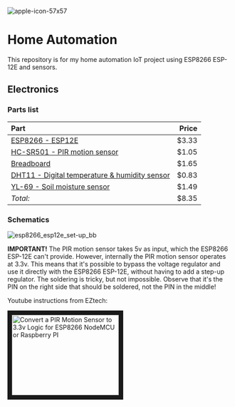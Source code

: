 ![apple-icon-57x57](https://user-images.githubusercontent.com/23481104/29523079-02faa12e-868c-11e7-9172-c35243999a3b.png) 
# Home Automation
This repository is for my home automation IoT project using ESP8266 ESP-12E and sensors.

## Electronics

### Parts list
|Part|Price|
|:---|---:|
|[ESP8266 - ESP12E](https://www.aliexpress.com/item/ESP8266-ESP-12-NodeMCU-Lua-WiFi-Internet-Things-Development-Board/32368848967.html)|$3.33|
|[HC-SR501 - PIR motion sensor](https://www.aliexpress.com/item/HC-SR501-Adjust-IR-Pyroelectric-Infrared-PIR-Human-Motion-Sensor-Detector-Module-DC-5V-20V/32540364838.html)|$1.05|
|[Breadboard](https://www.aliexpress.com/item/Breadboard-830-Point-Solderless-PCB-Bread-Board-MB-102-MB102-Test-Develop-DIY/32671276515.html)|$1.65|
|[DHT11 - Digital temperature & humidity sensor](https://www.aliexpress.com/item/Smart-3pin-KEYES-KY-015-DHT-11-DHT11-Digital-Temperature-And-Relative-Humidity-Sensor-Module-PCB/32730774914.html)|$0.83|
|[YL-69 - Soil moisture sensor](https://www.fasttech.com/products/0/10004911/4738201-yl-69-soil-humidity-moisture-detection-sensor)|$1.49|
|*Total:*|$8.35|



### Schematics
![esp8266_esp12e_set-up_bb](https://user-images.githubusercontent.com/23481104/29522486-8f887ae2-8689-11e7-8a70-ac19f270b20a.png)

__IMPORTANT!__
The PIR motion sensor takes 5v as input, which the ESP8266 ESP-12E can't provide. However, internally the PIR motion sensor operates at 3.3v. This means that it's possible to bypass the voltage regulator and use it directly with the ESP8266 ESP-12E, without having to add a step-up regulator. The soldering is tricky, but not impossible. Observe that it's the PIN on the right side that should be soldered, not the PIN in the middle! 

Youtube instructions from EZtech: 

<a href="http://www.youtube.com/watch?feature=player_embedded&v=Jy-4Xcv4h_Y" target="_blank"><img src="http://img.youtube.com/vi/Jy-4Xcv4h_Y/0.jpg" alt="Convert a PIR Motion Sensor to 3.3v Logic for ESP8266 NodeMCU or Raspberry PI" width="240" height="180" border="10" /></a>
